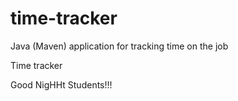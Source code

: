 # time-tracker
Java (Maven) application for tracking time on the job

Time tracker

Good NigHHt Students!!!

